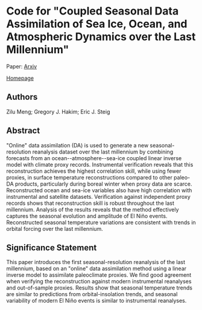 # Code for "Coupled Seasonal Data Assimilation of Sea Ice, Ocean, and Atmospheric Dynamics over the Last Millennium"

Paper: [Arxiv](https://arxiv.org/abs/2501.14130)

[Homepage](https://zilum.github.io)

## Authors

Zilu Meng; Gregory J. Hakim; Eric J. Steig

## Abstract

"Online" data assimilation (DA) is used to generate a new seasonal-resolution reanalysis dataset over the last millennium by combining forecasts from an ocean--atmosphere--sea-ice coupled linear inverse model with climate proxy records. Instrumental verification reveals that this reconstruction achieves the highest correlation skill, while using fewer proxies, in surface temperature reconstructions compared to other paleo-DA products, particularly during boreal winter when proxy data are scarce. Reconstructed ocean and sea-ice variables also have high correlation with instrumental and satellite datasets. Verification against independent proxy records shows that reconstruction skill is robust throughout the last millennium. Analysis of the results reveals that the method effectively captures the seasonal evolution and amplitude of El Niño events. Reconstructed seasonal temperature variations are consistent with trends in orbital forcing over the last millennium.

## Significance Statement 

This paper introduces the first seasonal-resolution reanalysis of the last millennium, based on an "online" data assimilation method using a linear inverse model to assimilate paleoclimate proxies. We find good agreement when verifying the reconstruction against modern instrumental reanalyses and out-of-sample proxies. Results show that seasonal temperature trends are similar to predictions from orbital-insolation trends, and seasonal variability of modern El Niño events is similar to instrumental reanalyses.

